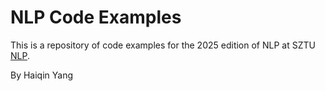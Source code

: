 # NLP Code Examples

This is a repository of code examples for the 2025 edition of NLP at SZTU
[NLP]([https://hqyang.github.io/nlp-fall25/]).

By Haiqin Yang
